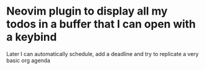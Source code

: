 #  Neovim plugin to display all my todos in a buffer that I can open with a keybind

Later I can automatically schedule, add a deadline and try to replicate a very basic org agenda
